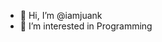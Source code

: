 - 👋 Hi, I’m @iamjuank
- 👀 I’m interested in Programming



<!---
iamjuank/iamjuank is a ✨ special ✨ repository because its `README.md` (this file) appears on your GitHub profile.
You can click the Preview link to take a look at your changes.
--->
